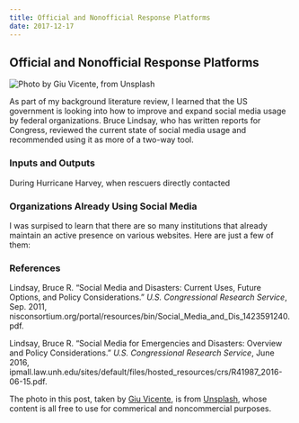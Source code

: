 ```yaml
---
title: Official and Nonofficial Response Platforms
date: 2017-12-17
---
```


## Official and Nonofficial Response Platforms

![Photo by Giu Vicente, from Unsplash]({{'/img/giu-vicente-353330.jpg'|prepend:site.baseurl}})

As part of my background literature review, I learned that the US government is looking into how to improve and expand social media usage by federal organizations. Bruce Lindsay, who has written reports for Congress, reviewed the current state of social media usage and recommended using it as more of a two-way tool.

### Inputs and Outputs



During Hurricane Harvey, when rescuers directly contacted 

### Organizations Already Using Social Media

I was surpised to learn that there are so many institutions that already maintain an active presence on various websites. Here are just a few of them:



### References

Lindsay, Bruce R. “Social Media and Disasters: Current Uses, Future Options, and Policy Considerations.” *U.S. Congressional Research Service*, Sep. 2011, nisconsortium.org/portal/resources/bin/Social_Media_and_Dis_1423591240.pdf.

Lindsay, Bruce R. “Social Media for Emergencies and Disasters: Overview and Policy Considerations.” *U.S. Congressional Research Service*, June 2016, ipmall.law.unh.edu/sites/default/files/hosted_resources/crs/R41987_2016-06-15.pdf.

The photo in this post, taken by [Giu Vicente](https://unsplash.com/photos/c7Ev87qEkRc), is from [Unsplash](https://unsplash.com/license), whose content is all free to use for commerical and noncommercial purposes.